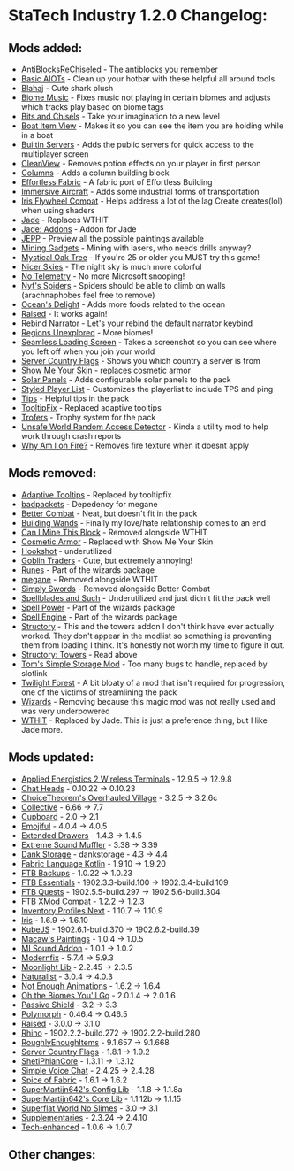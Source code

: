 # StaTech Industry 1.2.0 Changelog:

## Mods added:
- [AntiBlocksReChiseled](https://www.curseforge.com/minecraft/mc-mods/antiblocksrechiseled) - The antiblocks you remember
- [Basic AIOTs](https://www.curseforge.com/minecraft/mc-mods/basic-aiots) - Clean up your hotbar with these helpful all around tools
- [Blahaj](https://www.curseforge.com/minecraft/mc-mods/blahaj-fabric) - Cute shark plush
- [Biome Music](https://www.curseforge.com/minecraft/mc-mods/biome-music) - Fixes music not playing in certain biomes and adjusts which tracks play based on biome tags
- [Bits and Chisels](https://www.curseforge.com/minecraft/mc-mods/bits-and-chisels) - Take your imagination to a new level
- [Boat Item View](https://www.curseforge.com/minecraft/mc-mods/boat-item-view) - Makes it so you can see the item you are holding while in a boat
- [Builtin Servers](https://www.curseforge.com/minecraft/mc-mods/builtin-servers) - Adds the public servers for quick access to the multiplayer screen
- [CleanView](https://www.curseforge.com/minecraft/mc-mods/cleanview-fabric) - Removes potion effects on your player in first person
- [Columns](https://www.curseforge.com/minecraft/mc-mods/columns) - Adds a column building block
- [Effortless Fabric](https://www.curseforge.com/minecraft/mc-mods/effortless-fabric) - A fabric port of Effortless Building
- [Immersive Aircraft](https://www.curseforge.com/minecraft/mc-mods/immersive-aircraft) - Adds some industrial forms of transportation
- [Iris Flywheel Compat](https://www.curseforge.com/minecraft/mc-mods/iris-flywheel-compat) - Helps address a lot of the lag Create creates(lol) when using shaders
- [Jade](https://www.curseforge.com/minecraft/mc-mods/jade) - Replaces WTHIT
- [Jade: Addons](https://www.curseforge.com/minecraft/mc-mods/jade-addons-fabric) - Addon for Jade
- [JEPP](https://www.curseforge.com/minecraft/mc-mods/jepp) - Preview all the possible paintings available
- [Mining Gadgets](https://www.curseforge.com/minecraft/mc-mods/mining-gadgets-fabric) - Mining with lasers, who needs drills anyway?
- [Mystical Oak Tree](https://www.curseforge.com/minecraft/mc-mods/mystical-oak-tree) - If you're 25 or older you MUST try this game!
- [Nicer Skies](https://www.curseforge.com/minecraft/mc-mods/nicer-skies) - The night sky is much more colorful
- [No Telemetry](https://www.curseforge.com/minecraft/mc-mods/no-telemetry) - No more Microsoft snooping!
- [Nyf's Spiders](https://www.curseforge.com/minecraft/mc-mods/nyfs-spiders) - Spiders should be able to climb on walls (arachnaphobes feel free to remove)
- [Ocean's Delight](https://www.curseforge.com/minecraft/mc-mods/oceans-delight) - Adds more foods related to the ocean
- [Raised](https://www.curseforge.com/minecraft/mc-mods/raised) - It works again!
- [Rebind Narrator](https://www.curseforge.com/minecraft/mc-mods/rebind-narrator) - Let's your rebind the default narrator keybind
- [Regions Unexplored](https://www.curseforge.com/minecraft/mc-mods/regions-unexplored) - More biomes!
- [Seamless Loading Screen](https://www.curseforge.com/minecraft/mc-mods/seamless-loading-screen) - Takes a screenshot so you can see where you left off when you join your world
- [Server Country Flags](https://www.curseforge.com/minecraft/mc-mods/server-country-flags) - Shows you which country a server is from
- [Show Me Your Skin](https://www.curseforge.com/minecraft/mc-mods/show-me-your-skin) - replaces cosmetic armor
- [Solar Panels](https://www.curseforge.com/minecraft/mc-mods/solar-panels) - Adds configurable solar panels to the pack
- [Styled Player List](https://www.curseforge.com/minecraft/mc-mods/styled-player-list) - Customizes the playerlist to include TPS and ping
- [Tips](https://www.curseforge.com/minecraft/mc-mods/tips) - Helpful tips in the pack
- [TooltipFix](https://www.curseforge.com/minecraft/mc-mods/tooltipfix) - Replaced adaptive tooltips
- [Trofers](https://www.curseforge.com/minecraft/mc-mods/trofers-fabric) - Trophy system for the pack
- [Unsafe World Random Access Detector](https://www.curseforge.com/minecraft/mc-mods/uwrad) - Kinda a utility mod to help work through crash reports
- [Why Am I on Fire?](https://www.curseforge.com/minecraft/mc-mods/why-am-i-on-fire) - Removes fire texture when it doesnt apply

## Mods removed:
- [Adaptive Tooltips](https://www.curseforge.com/minecraft/mc-mods/adaptive-tooltips) - Replaced by tooltipfix
- [badpackets](https://www.curseforge.com/minecraft/mc-mods/badpackets) - Depedency for megane
- [Better Combat](https://www.curseforge.com/minecraft/mc-mods/better-combat-by-daedelus) - Neat, but doesn't fit in the pack
- [Building Wands](https://www.curseforge.com/minecraft/mc-mods/building-wands) - Finally my love/hate relationship comes to an end
- [Can I Mine This Block](https://www.curseforge.com/minecraft/mc-mods/can-i-mine-this-block) - Removed alongside WTHIT
- [Cosmetic Armor](https://www.curseforge.com/minecraft/mc-mods/cosmetic-armor-fabric) - Replaced with Show Me Your Skin
- [Hookshot](https://www.curseforge.com/minecraft/mc-mods/hookshot) - underutilized
- [Goblin Traders](https://www.curseforge.com/minecraft/mc-mods/goblintraders-fabric) - Cute, but extremely annoying!
- [Runes](https://www.curseforge.com/minecraft/mc-mods/rune-crafting) - Part of the wizards package
- [megane](https://www.curseforge.com/minecraft/mc-mods/megane) - Removed alongside WTHIT
- [Simply Swords](https://www.curseforge.com/minecraft/mc-mods/simply-swords) - Removed alongside Better Combat
- [Spellblades and Such](https://www.curseforge.com/minecraft/mc-mods/spellblade-next) - Underutilized and just didn't fit the pack well
- [Spell Power](https://www.curseforge.com/minecraft/mc-mods/spell-power) - Part of the wizards package
- [Spell Engine](https://www.curseforge.com/minecraft/mc-mods/spell-engine) - Part of the wizards package
- [Structory](https://www.curseforge.com/minecraft/mc-mods/structory) - This and the towers addon I don't think have ever actually worked. They don't appear in the modlist so something is preventing them from loading I think. It's honestly not worth my time to figure it out.
- [Structory: Towers](https://www.curseforge.com/minecraft/mc-mods/structory-towers) - Read above
- [Tom's Simple Storage Mod](https://www.curseforge.com/minecraft/mc-mods/toms-storage-fabric) - Too many bugs to handle, replaced by slotlink
- [Twilight Forest](https://www.curseforge.com/minecraft/mc-mods/the-twilight-forest) - A bit bloaty of a mod that isn't required for progression, one of the victims of streamlining the pack
- [Wizards](https://www.curseforge.com/minecraft/mc-mods/wizards) - Removing because this magic mod was not really used and was very underpowered
- [WTHIT](https://www.curseforge.com/minecraft/mc-mods/wthit) - Replaced by Jade. This is just a preference thing, but I like Jade more.

## Mods updated:
- [Applied Energistics 2 Wireless Terminals](https://www.curseforge.com/minecraft/mc-mods/applied-energistics-2-wireless-terminals) - 12.9.5 -> 12.9.8
- [Chat Heads](https://www.curseforge.com/minecraft/mc-mods/chat-heads) - 0.10.22 -> 0.10.23
- [ChoiceTheorem's Overhauled Village](https://www.curseforge.com/minecraft/mc-mods/choicetheorems-overhauled-village) - 3.2.5 -> 3.2.6c
- [Collective](https://www.curseforge.com/minecraft/mc-mods/collective) - 6.66 -> 7.7
- [Cupboard](https://www.curseforge.com/minecraft/mc-mods/cupboard) - 2.0 -> 2.1
- [Emojiful](https://www.curseforge.com/minecraft/mc-mods/emojiful) - 4.0.4 -> 4.0.5
- [Extended Drawers](https://www.curseforge.com/minecraft/mc-mods/extended-drawers) - 1.4.3 -> 1.4.5
- [Extreme Sound Muffler](https://www.curseforge.com/minecraft/mc-mods/extreme-sound-muffler-fabric-official) - 3.38 -> 3.39
- [Dank Storage](https://www.curseforge.com/minecraft/mc-mods/dank-storage-fabric) - dankstorage - 4.3 -> 4.4
- [Fabric Language Kotlin](https://www.curseforge.com/minecraft/mc-mods/fabric-language-kotlin) - 1.9.10 -> 1.9.20
- [FTB Backups](https://www.curseforge.com/minecraft/mc-mods/ftb-backups-2) - 1.0.22 -> 1.0.23
- [FTB Essentials](https://www.curseforge.com/minecraft/mc-mods/ftb-essentials-forge) - 1902.3.3-build.100 -> 1902.3.4-build.109
- [FTB Quests](https://www.curseforge.com/minecraft/mc-mods/ftb-quests-fabric) - 1902.5.5-build.297 -> 1902.5.6-build.304
- [FTB XMod Compat](https://www.curseforge.com/minecraft/mc-mods/ftb-xmod-compat) - 1.2.2 -> 1.2.3
- [Inventory Profiles Next](https://www.curseforge.com/minecraft/mc-mods/inventory-profiles-next) - 1.10.7 -> 1.10.9
- [Iris](https://modrinth.com/mod/iris) - 1.6.9 -> 1.6.10
- [KubeJS](https://www.curseforge.com/minecraft/mc-mods/kubejs) - 1902.6.1-build.370 -> 1902.6.2-build.39
- [Macaw's Paintings](https://www.curseforge.com/minecraft/mc-mods/macaws-paintings) - 1.0.4 -> 1.0.5
- [MI Sound Addon](https://www.curseforge.com/minecraft/mc-mods/modern-industrialization-sound-addon) - 1.0.1 -> 1.0.2
- [Modernfix](https://www.curseforge.com/minecraft/mc-mods/modernfix) - 5.7.4 -> 5.9.3
- [Moonlight Lib](https://www.curseforge.com/minecraft/mc-mods/selene) - 2.2.45 -> 2.3.5
- [Naturalist](https://www.curseforge.com/minecraft/mc-mods/naturalist) - 3.0.4 -> 4.0.3
- [Not Enough Animations](https://www.curseforge.com/minecraft/mc-mods/not-enough-animations) - 1.6.2 -> 1.6.4
- [Oh the Biomes You'll Go](https://www.curseforge.com/minecraft/mc-mods/oh-the-biomes-youll-go-fabric) - 2.0.1.4 -> 2.0.1.6
- [Passive Shield](https://www.curseforge.com/minecraft/mc-mods/passive-shield) - 3.2 -> 3.3
- [Polymorph](https://www.curseforge.com/minecraft/mc-mods/polymorph) - 0.46.4 -> 0.46.5
- [Raised](https://www.curseforge.com/minecraft/mc-mods/raised) - 3.0.0 -> 3.1.0
- [Rhino](https://www.curseforge.com/minecraft/mc-mods/rhino) - 1902.2.2-build.272 -> 1902.2.2-build.280
- [RoughlyEnoughItems](https://www.curseforge.com/minecraft/mc-mods/roughly-enough-items) - 9.1.657 -> 9.1.668
- [Server Country Flags](https://www.curseforge.com/minecraft/mc-mods/server-country-flags) - 1.8.1 -> 1.9.2
- [ShetiPhianCore](https://www.curseforge.com/minecraft/mc-mods/shetiphiancore-fabric) - 1.3.11 -> 1.3.12
- [Simple Voice Chat](https://www.curseforge.com/minecraft/mc-mods/simple-voice-chat) - 2.4.25 -> 2.4.28
- [Spice of Fabric](https://www.curseforge.com/minecraft/mc-mods/spice-of-fabric) - 1.6.1 -> 1.6.2
- [SuperMartijn642's Config Lib](https://www.curseforge.com/minecraft/mc-mods/supermartijn642s-config-lib) - 1.1.8 -> 1.1.8a
- [SuperMartijn642's Core Lib](https://www.curseforge.com/minecraft/mc-mods/supermartijn642s-core-lib) - 1.1.12b -> 1.1.15
- [Superflat World No Slimes](https://www.curseforge.com/minecraft/mc-mods/superflat-world-no-slimes) - 3.0 -> 3.1
- [Supplementaries](https://www.curseforge.com/minecraft/mc-mods/supplementaries) - 2.3.24 -> 2.4.10
- [Tech-enhanced](https://www.curseforge.com/minecraft/mc-mods/tech-enhanced) - 1.0.6 -> 1.0.7

## Other changes:
